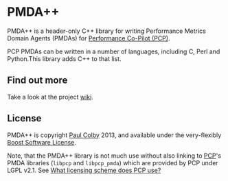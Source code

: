 # PMDA++

PMDA++ is a header-only C++ library for writing Performance Metrics Domain Agents (PMDAs) for [Performance Co-Pilot (PCP)](http://oss.sgi.com/projects/pcp/).

PCP PMDAs can be written in a number of languages, including C, Perl and Python.This library adds C++ to that list.

## Find out more
Take a look at the project [wiki](https://github.com/pcolby/pcp-pmda-cpp/wiki).

## License

PMDA++ is copyright [Paul Colby](https://github.com/pcolby) 2013, and available under the very-flexibly [Boost Software License](http://www.boost.org/users/license.html).

Note, that the PMDA++ library is not much use without also linking to [PCP](http://oss.sgi.com/projects/pcp/)'s PMDA libraries (`libpcp` and `libpcp_pmda`) which are provided by PCP under LGPL v2.1. See [What licensing scheme does PCP use?](http://oss.sgi.com/projects/pcp/faq.html#Q1b)
